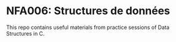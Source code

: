 # NFA006: Structures de données

This repo contains useful materials from practice sessions of Data Structures in C.
